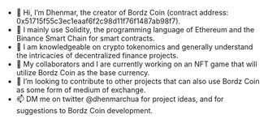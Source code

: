 - 👋 Hi, I’m Dhenmar, the creator of Bordz Coin (contract address: 0x51715f55c3ec1eaaf6f2c98d11f76f1487ab98f7).
- 🌱 I mainly use Solidity, the programming language of Ethereum and the Binance Smart Chain for smart contracts.
- 🌱 I am knowledgeable on crypto tokenomics and generally understand the intricacies of decentralized finance projects.
- 💞️ My collaborators and I are currently working on an NFT game that will utilize Bordz Coin as the base currency.
- 💞️ I’m looking to contribute to other projects that can also use Bordz Coin as some form of medium of exchange.
- 📫 DM me on twitter @dhenmarchua for project ideas, and for suggestions to Bordz Coin development.
